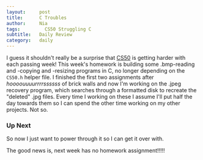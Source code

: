 ```yaml
---
layout:     post
title:      C Troubles
author:     Nia
tags: 		  CS50 Struggling C
subtitle:  	Daily Review
category:   daily
---
```


I guess it shouldn't really be a surprise that [CS50](https://niamurrell.github.io/search/#CS50) is getting harder with each passing week! This week's homework is building some .bmp-reading and -copying and -resizing programs in C, no longer depending on the `CS50.h` helper file. I finished the first two assignments after *hoooouuuurrrrssssss* of brick walls and now I'm working on the .jpeg recovery program, which searches through a formatted disk to recreate the "deleted" .jpg files. Every time I working on these I assume I'll put half the day towards them so I can spend the other time working on my other projects. Not so.

### Up Next

So now I just want to power through it so I can get it over with.

The good news is, next week has no homework assignment!!!!!